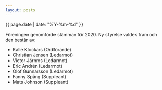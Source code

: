 ```yaml
---
layout: posts
---
```

{{ page.date | date: "%Y-%m-%d" }}

Föreningen genomförde stämman för 2020. Ny styrelse valdes fram och den består av:
- Kalle Klockars (Ordförande)
- Christian Jensen (Ledarmot)
- Victor Järnros (Ledarmot)
- Eric Andrén (Ledarmot)
- Olof Gunnarsson (Ledarmot)
- Fanny Spång (Suppleant)
- Mats Johnson (Suppleant)

